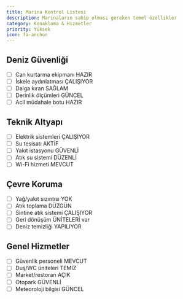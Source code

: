 ```yaml
---
title: Marina Kontrol Listesi
description: Marinaların sahip olması gereken temel özellikler
category: Konaklama & Hizmetler
priority: Yüksek
icon: fa-anchor
---
```


## Deniz Güvenliği

- [ ] Can kurtarma ekipmanı HAZIR
- [ ] İskele aydınlatması ÇALIŞIYOR
- [ ] Dalga kıran SAĞLAM
- [ ] Derinlik ölçümleri GÜNCEL
- [ ] Acil müdahale botu HAZIR

## Teknik Altyapı

- [ ] Elektrik sistemleri ÇALIŞIYOR
- [ ] Su tesisatı AKTİF
- [ ] Yakıt istasyonu GÜVENLİ
- [ ] Atık su sistemi DÜZENLİ
- [ ] Wi-Fi hizmeti MEVCUT

## Çevre Koruma

- [ ] Yağ/yakıt sızıntısı YOK
- [ ] Atık toplama DÜZGÜN
- [ ] Sintine atık sistemi ÇALIŞIYOR
- [ ] Geri dönüşüm ÜNİTELERİ var
- [ ] Deniz temizliği YAPILIYOR

## Genel Hizmetler

- [ ] Güvenlik personeli MEVCUT
- [ ] Duş/WC üniteleri TEMİZ
- [ ] Market/restoran AÇIK
- [ ] Otopark GÜVENLİ
- [ ] Meteoroloji bilgisi GÜNCEL
